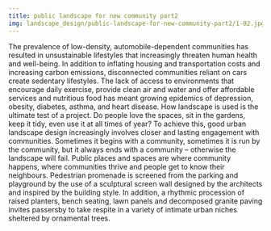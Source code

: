 ```yaml
---
title: public landscape for new community part2
img: landscape_design/public-landscape-for-new-community-part2/1-02.jpg
---
```

The prevalence of low-density, automobile-dependent communities has resulted in unsustainable lifestyles that increasingly threaten human health and well-being. In addition to inflating housing and transportation costs and increasing carbon emissions, disconnected communities reliant on cars create sedentary lifestyles. The lack of access to environments that encourage daily exercise, provide clean air and water and offer affordable services and nutritious food has meant growing epidemics of depression, obesity, diabetes, asthma, and heart disease.
How landscape is used is the ultimate test of a project. Do people love the spaces, sit in the gardens, keep it tidy, even use it at all times of year? To achieve this, good urban landscape design increasingly involves closer and lasting engagement with communities. Sometimes it begins with a community, sometimes it is run by the community, but it always ends with a community – otherwise the landscape will fail. Public places and spaces are where community happens, where communities thrive and people get to know their neighbours.
 Pedestrian promenade is screened from the parking and playground by the use of a sculptural screen wall designed by the architects and inspired by the building style. In addition, a rhythmic procession of raised planters, bench seating, lawn panels and decomposed granite paving invites passersby to take respite in a variety of intimate urban niches sheltered by ornamental trees. 
